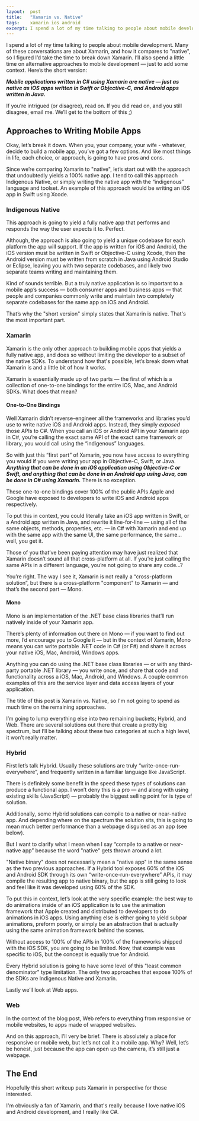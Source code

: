 ```yaml
---
layout:  post
title:   "Xamarin vs. Native"
tags:    xamarin ios android
excerpt: I spend a lot of my time talking to people about mobile development.  Many of these conversations are about Xamarin, and how it compares to "native", so I figured I’d take the time to break down Xamarin.  I’ll also spend a little time on alternative approaches to mobile development — just to add some context.
---
```



I spend a lot of my time talking to people about mobile development.  Many of these conversations are about Xamarin, and how it compares to "native", so I figured I’d take the time to break down Xamarin.  I’ll also spend a little time on alternative approaches to mobile development — just to add some context.  Here’s the short version:

_**Mobile applications written in C# using Xamarin are native — just as native as iOS apps written in Swift or Objective-C, and Android apps written in Java.**_

If you’re intrigued (or disagree), read on.  If you did read on, and you still disagree, email me.  We’ll get to the bottom of this ;)


## Approaches to Writing Mobile Apps

Okay, let’s break it down.  When you, your company, your wife - whatever, decide to build a mobile app, you’ve got a few options.  And like most things in life, each choice, or approach, is going to have pros and cons.

Since we’re comparing Xamarin to "native", let’s start out with the approach that undoubtedly yields a 100% native app.  I tend to call this approach Indigenous Native, or simply writing the native app with the “indigenous” language and toolset.  An example of this approach would be writing an iOS app in Swift using Xcode.

### Indigenous Native

This approach is going to yield a fully native app that performs and responds the way the user expects it to.  Perfect.

Although, the approach is also going to yield a unique codebase for each platform the app will support.  If the app is written for iOS and Android, the iOS version must be written in Swift or Objective-C using Xcode, then the Android version must be written from scratch in Java using Android Studio or Eclipse, leaving you with two separate codebases, and likely two separate teams writing and maintaining them.

Kind of sounds terrible.  But a truly native application is so important to a mobile app’s success — both consumer apps and business apps — that people and companies commonly write and maintain two completely separate codebases for the same app on iOS and Android.

That’s why the "short version" simply states that Xamarin is native.  That's the most important part.

### Xamarin

Xamarin is the only other approach to building mobile apps that yields a fully native app, and does so without limiting the developer to a subset of the native SDKs.  To understand how that's possible, let’s break down what Xamarin is and a little bit of how it works.

Xamarin is essentially made up of two parts — the first of which is a collection of one-to-one bindings for the entire iOS, Mac, and Android SDKs.  What does that mean?

#### One-to-One Bindings

Well Xamarin didn’t reverse-engineer all the frameworks and libraries you’d use to write native iOS and Android apps.  Instead, they simply _exposed_ those APIs to C#.  When you call an iOS or Android API in your Xamarin app in C#, you’re calling the exact same API of the exact same framework or library, you would call using the “indigenous” languages.

So with just this “first part” of Xamarin, you now have access to everything you would if you were writing your app in Objective-C, Swift, or Java.  _**Anything that can be done in an iOS application using Objective-C or Swift, and anything that can be done in an Android app using Java, can be done in C# using Xamarin.**_  There is no exception.

These one-to-one bindings cover 100% of the public APIs Apple and Google have exposed to developers to write iOS and Android apps respectively.

To put this in context, you could literally take an iOS app written in Swift, or a Android app written in Java, and rewrite it line-for-line — using all of the same objects, methods, properties, etc. — in C# with Xamarin and end up with the same app with the same UI, the same performance, the same… well, you get it.

Those of you that’ve been paying attention may have just realized that Xamarin doesn’t sound all that cross-platform at all.  If you’re just calling the same APIs in a different language, you’re not going to share any code…?

You’re right.  The way I see it, Xamarin is not really a “cross-platform solution”, but there is a cross-platform "component" to Xamarin — and that’s the second part — Mono.

#### Mono

Mono is an implementation of the .NET base class libraries that’ll run natively inside of your Xamarin app.

There’s plenty of information out there on Mono — if you want to find out more, I’d encourage you to Google it — but in the context of Xamarin, Mono means you can write portable .NET code in C# (or F#) and share it across your native iOS, Mac, Android, Windows apps.

Anything you can do using the .NET base class libraries — or with any third-party portable .NET library — you write once, and share that code and functionality across a iOS, Mac, Android, and Windows.  A couple common examples of this are the service layer and data access layers of your application.

The title of this post is Xamarin vs. Native, so I'm not going to spend as much time on the remaining approaches.

I’m going to lump everything else into two remaining buckets; Hybrid, and Web.  There are several solutions out there that create a pretty big spectrum, but I’ll be talking about these two categories at such a high level, it won’t really matter.

### Hybrid

First let’s talk Hybrid.  Usually these solutions are truly “write-once-run-everywhere”, and frequently written in a familiar language like JavaScript.

There is definitely some benefit in the speed these types of solutions can produce a functional app.  I won’t deny this is a  pro — and along with using existing skills (JavaScript) — probably the biggest selling point for is type of solution.

Additionally, some Hybrid solutions can compile to a native or near-native app.  And depending where on the spectrum the solution sits, this is going to mean much better performance than a webpage disguised as an app (see below).

But I want to clarify what I mean when I say “compile to a native or near-native app” because the word "native" gets thrown around a lot.

"Native binary" does not necessarily mean a "native app" in the same sense as the two previous approaches.  If a Hybrid tool exposes 60% of the iOS and Android SDK through its own “write-once-run-everywhere” APIs, it may compile the resulting app to native binary, but the app is still going to look and feel like it was developed using 60% of the SDK.

To put this in context, let’s look at the very specific example: the best way to do animations inside of an iOS application is to use the animation framework that Apple created and distributed to developers to do animations in iOS apps.  Using anything else is either going to yield subpar animations, preform poorly, or simply be an abstraction that is actually using the same animation framework behind the scenes.

Without access to 100% of the APIs in 100% of the frameworks shipped with the iOS SDK, you are going to be limited.  Now, that example was specific to iOS, but the concept is equally true for Android.

Every Hybrid solution is going to have some level of this "least common denominator" type limitation. The only two approaches that expose 100% of the SDKs are Indigenous Native and Xamarin.

Lastly we’ll look at Web apps.

### Web

In the context of the blog post, Web refers to everything from responsive or mobile websites, to apps made of wrapped websites.

And on this approach, I’ll very be brief.  There is absolutely a place for responsive or mobile web, but let’s not call it a mobile app.  Why?  Well, let’s be honest, just because the app can open up the camera, it’s still just a webpage.

## The End

Hopefully this short writeup puts Xamarin in perspective for those interested.

I'm obviously a fan of Xamarin, and that's really because I love native iOS and Android development, and I really like C#.


